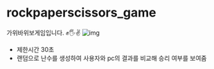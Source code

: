 # rockpaperscissors_game
가위바위보게임입니다. ✊🖐✌
![img](https://user-images.githubusercontent.com/79827829/219270595-77adbb82-a119-4ccd-959a-c0913e1383c8.JPG)



- 제한시간 30초
- 랜덤으로 난수를 생성하여 사용자와 pc의 결과를 비교해 승리 여부를 보여줌
